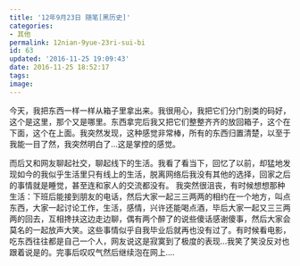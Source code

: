 ```yaml
---
title: '12年9月23日 随笔[黑历史]'
categories: 
- 其他
permalink: 12nian-9yue-23ri-sui-bi
id: 63
updated: '2016-11-25 19:09:43'
date: 2016-11-25 18:52:17
tags:
image:
---
```


今天，我把东西一样一样从箱子里拿出来。我很用心，我把它们分门别类的码好，这个是这里，那个又是哪里。东西拿完后我又把它们整整齐齐的放回箱子，这个在下面，这个在上面。我突然发现，这种感觉非常棒，所有的东西归置清楚，以至于我能一目了然，我突然明白了...这是掌控的感觉。

而后又和网友聊起社交，聊起线下的生活。我看了看当下，回忆了以前，却猛地发现如今的我似乎生活里只有线上的生活，脱离网络后我没有其他的选择，回家之后的事情就是睡觉，甚至连和家人的交流都没有。 我突然很沮丧，有时候想想那种生活：下班后能接到朋友的电话，然后大家一起三三两两的相约在一个地方，叫点东西，大家一起讨论工作，生活，感情，兴许还能喝点酒，毕后大家一起又三三两两的回去，互相搀扶这边走边聊，偶有两个醉了的说些傻话感谢傻事，然后大家会莫名的一起放声大笑。这些事情似乎自我毕业后就再也没有过了。有时候看电影，吃东西往往都是自己一个人，网友说这是寂寞到了极度的表现...我笑了笑没反对也跟着说是的。完事后叹叹气然后继续泡在网上....